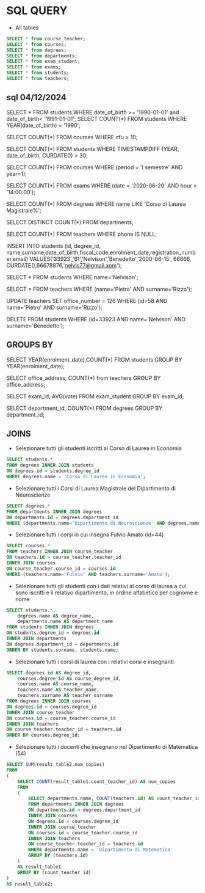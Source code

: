 # SQL QUERY
- All tables
```sql
SELECT * from course_teacher;
SELECT * from courses;
SELECT * from degrees;
SELECT * from departments;
SELECT * from exam_student;
SELECT * from exams;
SELECT * from students;
SELECT * from teachers;
```
## sql 04/12/2024

SELECT * 
FROM students
WHERE date_of_birth >=  '1990-01-01' and date_of_birth< '1991-01-01';
SELECT COUNT(*)
FROM students
WHERE YEAR(date_of_birth) = '1990';

SELECT COUNT(*) 
FROM courses 
WHERE cfu > 10;

SELECT COUNT(*) 
FROM students
WHERE TIMESTAMPDIFF (YEAR, date_of_birth, CURDATE()) > 30;

SELECT COUNT(*) 
FROM courses
WHERE (period = 'I semestre' AND year=1);

SELECT COUNT(*)
FROM exams
WHERE (date = '2020-06-20' AND hour > '14:00:00');

SELECT COUNT(*)
FROM degrees
WHERE name LIKE 'Corso di Laurea Magistrale%';

SELECT DISTINCT COUNT(*)
FROM departments;

SELECT COUNT(*)
FROM teachers
WHERE phone IS NULL;

INSERT INTO students (id, degree_id, name,surname,date_of_birth,fiscal_code,enrolment_date,registration_number,email)
VALUES('33923','61','Nelvison','Benedetto','2000-06-15', 66666, CURDATE(),66678876,'nelvis77@gmail.xom');

SELECT *
FROM students
WHERE name='Nelvison';

SELECT * 
FROM teachers
WHERE (name='Pietro' AND surname='Rizzo');

UPDATE teachers 
SET office_number = 126
WHERE (id=58 AND name='Pietro' AND surname='Rizzo');

DELETE FROM students WHERE (id=33923 AND name='Nelvison' AND surname='Benedetto');

## GROUPS BY

SELECT YEAR(enrolment_date),COUNT(*)
FROM students 
GROUP BY YEAR(enrolment_date);

SELECT office_address, COUNT(*)
from teachers
GROUP BY office_address;

SELECT exam_id, AVG(vote)
FROM exam_student
GROUP BY exam_id;

SELECT department_id, COUNT(*)
FROM degrees
GROUP BY department_id;

## JOINS

- Selezionare tutti gli studenti iscritti al Corso di Laurea in Economia
```sql
SELECT students.*
FROM degrees INNER JOIN students
ON degrees.id = students.degree_id
WHERE degrees.name = 'Corso di Laurea in Economia';
```

- Selezionare tutti i Corsi di Laurea Magistrale del Dipartimento di Neuroscienze
```sql
SELECT degrees.*
FROM departments INNER JOIN degrees
ON departments.id = degrees.department_id
WHERE (departments.name='Dipartimento di Neuroscienze' AND degrees.name LIKE 'Corso di Laurea Magistrale%');
```

- Selezionare tutti i corsi in cui insegna Fulvio Amato (id=44)
```sql
SELECT courses.*
FROM teachers INNER JOIN course_teacher
ON teachers.id = course_teacher.teacher_id
INNER JOIN courses
ON course_teacher.course_id = courses.id
WHERE (teachers.name='Fulvio' AND teachers.surname='Amato');
```

- Selezionare tutti gli studenti con i dati relativi al corso di laurea a cui sono iscritti e il relativo dipartimento, in ordine alfabetico per cognome e nome
```sql
SELECT students.*, 
	degrees.name AS degree_name,
    departments.name AS department_name
FROM students INNER JOIN degrees
ON students.degree_id = degrees.id
INNER JOIN departments
ON degrees.department_id = departments.id
ORDER BY students.surname, students.name;
```

- Selezionare tutti i corsi di laurea con i relativi corsi e insegnanti
```sql
SELECT degrees.id AS degree_id, 
	courses.degree_id AS course_degree_id,
	courses.name AS course_name, 
    teachers.name AS teacher_name,
    teachers.surname AS teacher_surname
FROM degrees INNER JOIN courses
ON degrees.id = courses.degree_id
INNER JOIN course_teacher
ON courses.id = course_teacher.course_id
INNER JOIN teachers
ON course_teacher.teacher_id = teachers.id
ORDER BY courses.degree_id;
```

- Selezionare tutti i docenti che insegnano nel Dipartimento di Matematica (54)
```sql
SELECT SUM(result_table2.num_copies)
FROM
(
	SELECT COUNT(result_table1.count_teacher_id) AS num_copies
	FROM  
	(
		SELECT departments.name, COUNT(teachers.id) AS count_teacher_id, teachers.name AS teacher_name, teachers.surname AS teacher_surname
		FROM departments INNER JOIN degrees
		ON departments.id = degrees.department_id
		INNER JOIN courses 
		ON degrees.id = courses.degree_id
		INNER JOIN course_teacher
		ON courses.id = course_teacher.course_id
		INNER JOIN teachers
		ON course_teacher.teacher_id = teachers.id
		WHERE departments.name = 'Dipartimento di Matematica'
		GROUP BY (teachers.id)
	)
	AS result_table1
	GROUP BY (count_teacher_id)
) 
AS result_table2;
```